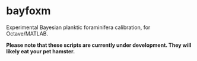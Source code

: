 # bayfoxm

Experimental Bayesian planktic foraminifera calibration, for Octave/MATLAB.

**Please note that these scripts are currently under development. They will likely eat your pet hamster.**
